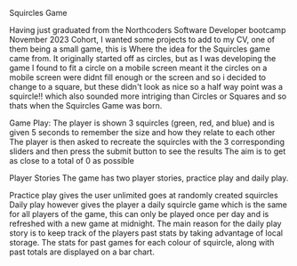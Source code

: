 Squircles Game

  Having just graduated from the Northcoders Software Developer bootcamp November 2023 Cohort,
  I wanted some projects to add to my CV, one of them being a small game, 
  this is Where the idea for the Squircles game came from.
  It originally started off as circles, but as I was developing the game I found to fit a circle on a mobile screen meant it the circles on a mobile screen
  were didnt fill enough or the screen and so i decided to change to a square, but these didn't look as nice so a half way point was a squircle!!
  which also sounded more intriging than Circles or Squares and so thats when the Squircles Game was born.

Game Play:
  The player is shown 3 squircles (green, red, and blue) and is given 5 seconds to remember the size and how they relate to each other
  The player is then asked to recreate the squircles with the 3 corresponding sliders and then press the submit button to see the results
  The aim is to get as close to a total of 0 as possible

Player Stories
  The game has two player stories, practice play and daily play.
  
  Practice play gives the user unlimited goes at randomly created squircles
  Daily play however gives the player a daily squircle game which is the same for all players of the game, 
  this can only be played once per day and is refreshed with a new game at midnight.
  The main reason for the daily play story is to keep track of the players past stats by taking advantage of local storage. 
  The stats for past games for each colour of squircle, along with past totals are displayed on a bar chart.
